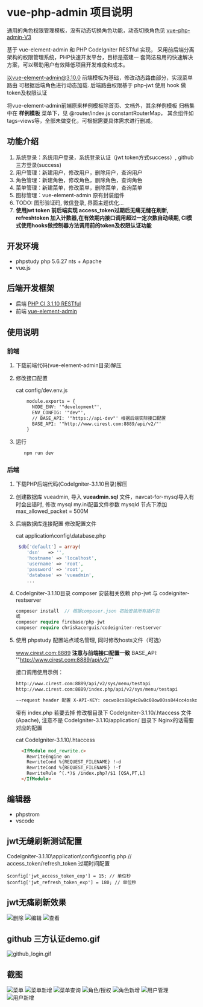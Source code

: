 # vue-php-admin 项目说明

通用的角色权限管理模板，没有动态切换角色功能，动态切换角色见 [vue-php-admin-V3](https://github.com/emacle/vue-php-admin-V3.git)

基于 vue-element-admin 和 PHP CodeIgniter RESTful 实现，
采用前后端分离架构的权限管理系统，PHP快速开发平台，目标是搭建一
套简洁易用的快速解决方案，可以帮助用户有效降低项目开发难度和成本。

以vue-element-admin@3.10.0 前端模板为基础，修改动态路由部分，实现菜单路由
可根据后端角色进行动态加载. 后端路由权限基于 php-jwt 使用 hook 做token及权限认证

将vue-element-admin前端原来样例模板除首页、文档外，其余样例模板
归档集中在 **样例模板** 菜单下，见 @router/index.js constantRouterMap，
其余组件如 tags-views等，全部未做变化，可根据需要具体需求进行删减。 

## 功能介绍
1. 系统登录：系统用户登录，系统登录认证（jwt token方式success）, github 三方登录(success)
2. 用户管理：新建用户，修改用户，删除用户，查询用户
3. 角色管理：新建角色，修改角色，删除角色，查询角色
4. 菜单管理：新建菜单，修改菜单，删除菜单，查询菜单
5. 图标管理：vue-element-admin 原有封装组件
6. TODO: 图形验证码, 微信登录, 界面主题优化...
7. **使用jwt token 前后端实现 access_token过期后无痛无缝在刷新, refreshtoken 加入计数器,在有效期内接口调用超过一定次数自动续期, CI模式使用hooks做控制器方法调用前的token及权限认证功能** 

## 开发环境
- phpstudy  php 5.6.27 nts + Apache
- vue.js

## 后端开发框架 
 - 后端 [PHP CI 3.1.10 RESTful](https://github.com/chriskacerguis/codeigniter-restserver)
 - 前端 [vue-element-admin](https://github.com/PanJiaChen/vue-element-admin/)

## 使用说明

### 前端
1. 下载前端代码(vue-element-admin目录)解压
2. 修改接口配置

    cat config/dev.env.js
    ```html
        module.exports = {
          NODE_ENV: '"development"',
          ENV_CONFIG: '"dev"',
          // BASE_API: '"https://api-dev"' 根据后端实际接口配置
          BASE_API: '"http://www.cirest.com:8889/api/v2/"'
        }
    ```
3. 运行
    ```html
       npm run dev
    ```

### 后端
1. 下载PHP后端代码(CodeIgniter-3.1.10目录)解压
2. 创建数据库 vueadmin, 导入 **vueadmin.sql** 文件，navcat-for-mysql导入有时会出错时, 修改 mysql my.ini配置文件参数 mysqld 节点下添加 max_allowed_packet = 500M

3. 后端数据库连接配置 修改配置文件

    cat application\config\database.php
    
    ```php
     $db['default'] = array(
        'dsn'	=> '',
        'hostname' => 'localhost',
        'username' => 'root',
        'password' => 'root',
        'database' => 'vueadmin',
        ...
    ```
4. CodeIgniter-3.1.10目录 composer 安装相关依赖 php-jwt 与 codeigniter-restserver
    ```php
    composer install  // 根据composer.json 初始安装所有插件包
    或
    composer require firebase/php-jwt
    composer require chriskacerguis/codeigniter-restserver
    ```
5. 使用 phpstudy 配置站点域名管理, 同时修改hosts文件（可选）

    www.cirest.com:8889  **注意与前端接口配置一致** BASE_API: '"http://www.cirest.com:8889/api/v2/"'

    接口调用使用示例：
    ```html    
    http://www.cirest.com:8889/api/v2/sys/menu/testapi
    http://www.cirest.com:8889/index.php/api/v2/sys/menu/testapi
    
    ~~request header 配置 X-API-KEY: oocwo8cs88g4c8w8c08ow00ss844cc4osko0s0ks~~ 默认禁用API-KEY 可在CodeIgniter-3.1.10/config/rest.php中 $config['rest_enable_keys'] = TRUE 开启;
    
    ```
    带有 index.php 若要去掉 修改根目录下 CodeIgniter-3.1.10/.htaccess 文件(Apache), 注意不是 CodeIgniter-3.1.10/application/ 目录下
    Nginx的话需要对应的配置
    
    cat CodeIgniter-3.1.10/.htaccess
    
    ```html
      <IfModule mod_rewrite.c>
        RewriteEngine on
        RewriteCond %{REQUEST_FILENAME} !-d
        RewriteCond %{REQUEST_FILENAME} !-f
        RewriteRule ^(.*)$ /index.php?/$1 [QSA,PT,L]
      </IfModule>
    ```

## 编辑器
 - phpstrom
 - vscode

## jwt无缝刷新测试配置

CodeIgniter-3.1.10\application\config\config.php   // access_token/refresh_token 过期时间配置

```
$config['jwt_access_token_exp'] = 15; // 单位秒
$config['jwt_refresh_token_exp'] = 180; // 单位秒
```


## jwt无痛刷新效果
 ![删除](vue-element-admin/static/screenshot/del_jwt.gif)
 ![编辑](vue-element-admin/static/screenshot/edit_jwt.gif)
 ![查看](vue-element-admin/static/screenshot/view_jwt.gif)

## github 三方认证demo.gif
 ![github_login.gif](vue-element-admin/static/screenshot/github_login.gif)

## 截图
 
 ![菜单](vue-element-admin/static/screenshot/menu.png)
 ![菜单新增](vue-element-admin/static/screenshot/menu_add.png)
 ![菜单查询](vue-element-admin/static/screenshot/menu_search.png) 
 ![角色/授权](vue-element-admin/static/screenshot/role.png)
 ![角色新增](vue-element-admin/static/screenshot/role2.png)
 ![用户管理](vue-element-admin/static/screenshot/user.png)
 ![用户新增](vue-element-admin/static/screenshot/user_add.png)
